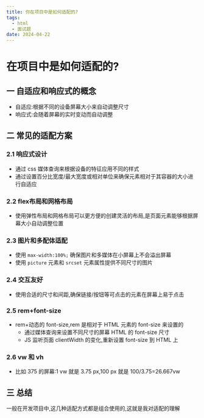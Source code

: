 ```yaml
---
title: 你在项目中是如何适配的?
tags:
  - html
  - 面试题
date: 2024-04-22
---
```


# 在项目中是如何适配的?

## 一 自适应和响应式的概念

- 自适应:根据不同的设备屏幕大小来自动调整尺寸
- 响应式:会随着屏幕的实时变动而自动调整

## 二 常见的适配方案

### 2.1 响应式设计

- 通过 css 媒体查询来根据设备的特征应用不同的样式
- 通过设置百分比宽度/最大宽度或相对单位来确保元素相对于其容器的大小进行自适应

### 2.2 flex布局和网格布局

- 使用弹性布局和网格布局可以更方便的创建灵活的布局,是页面元素能够根据屏幕大小自动调整位置

### 2.3 图片和多配体适配

- 使用 `max-width:100%;` 确保图片和多媒体在小屏幕上不会溢出屏幕
- 使用 `picture` 元素和 `srcset` 元素属性提供不同尺寸的图片

### 2.4 交互友好

- 使用合适的尺寸和间距,确保链接/按钮等可点击的元素在屏幕上易于点击

### 2.5 rem+font-size

- rem+动态的 font-size,rem 是相对于 HTML 元素的 font-size 来设置的
  - 通过媒体查询来设置不同尺寸的屏幕 HTML 的 font-size 尺寸
  - JS 监听页面 clientWidth 的变化,重新设置 font-size 到 HTML 上

### 2.6 vw 和 vh

- 比如 375 的屏幕:1 vw 就是 3.75 px,100 px 就是 100/3.75=26.667vw

## 三 总结

一般在开发项目中,这几种适配方式都是组合使用的,这就是我对适配的理解
